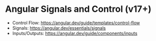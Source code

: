 # Angular Signals and Control (v17+)

- Control Flow: https://angular.dev/guide/templates/control-flow
- Signals: https://angular.dev/essentials/signals
- Inputs/Outputs: https://angular.dev/guide/components/inputs
